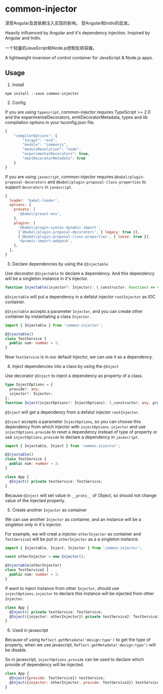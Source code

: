 # common-injector

深受Angular及其依赖注入实现的影响。 受Angular和Indiv的启发。

Heavily influenced by Angular and it's dependency injection. Inspired by Angular and Indiv.

一个轻量的JavaScript和Node.js控制反转容器。

A lightweight inversion of control container for JavaScript & Node.js apps.


## Usage

1. Install

  `npm install --save common-injector`


2. Config

  If you are using `typescript`, common-injector requires TypeScript >= 2.0 and the experimentalDecorators, emitDecoratorMetadata, types and lib compilation options in your tsconfig.json file.

  ```javascript
  {
      "compilerOptions": {
          "target": "es5",
          "module": "commonjs",
          "moduleResolution": "node",
          "experimentalDecorators": true,
          "emitDecoratorMetadata": true
      }
  }
  ```

  If you are using `javascript`, common-injector requires `@babel/plugin-proposal-decorators` and `@babel/plugin-proposal-class-properties` to support `decorators` in `javascript`.

  ```javascript
  {
    loader: 'babel-loader',
    options: {
      presets: [
        '@babel/preset-env',
      ],
      plugins: [
        '@babel/plugin-syntax-dynamic-import',
        ['@babel/plugin-proposal-decorators', { legacy: true }],
        ['@babel/plugin-proposal-class-properties', { loose: true }],
        'dynamic-import-webpack',
      ],
    },
  }
  ```


3. Declare dependencies by using the `@Injectable`

  Use decorator `@Injectable` to declare a dependency. And this dependency will be a singleton instance in it's injector.

  ```typescript
  function Injectable(injector?: Injector): (_constructor: Function) => void;
  ```

  `@Injectable` will put a dependency in a defalut injector `rootInjector` as IOC container.

  `@Injectable` accepts a parameter `Injector`, and you can create other container by instantiating a class `Injector`.

  ```typescript
  import { Injectable } from 'common-injector';

  @Injectable()
  class TestService {
    public num: number = 3;
  }
  ```

  Now `TestService` is in our default injector, we can use it as a dependency.


4. Inject dependencies into a class by using the `@Inject`

  Use decorator `@Inject` to inject a dependency as property of a class.

  ```typescript
  type InjectOptions = {
    provide?: any;
    injector?: Injector;
  };
  function Inject(injectOptions?: InjectOptions): (_constructor: any, propertyName: string) => void;
  ```

  `@Inject` will get a dependency from a defalut injector `rootInjector`.

  `@Inject` accepts a parameter `InjectOptions`, so you can choose this dependency from which injector with `injectOptions.injector` and use `injectOptions.provide` to reset a dependency instead of type of property or use `injectOptions.provide` to declare a dependency in `javascript`.


  ```typescript
  import { Injectable, Inject } from 'common-injector';

  @Injectable()
  class TestService {
    public num: number = 3;
  }

  class App {
    @Inject() private testService: TestService;
  }
  ```

  Because `@Inject` will set value in `__proto__` of Object, so should not change value of the injected property.


5. Create another `Injector` as container

  We can use another `Injector` as container, and an instance will be a singleton only in it's injector.

   For example, we will creat a injector `otherInjector` as container and `TestService2` will be put in `otherInjector` as a a singleton instance.

  ```typescript
  import { Injectable, Inject, Injector } from 'common-injector';

  const otherInjector = new Injector();

  @Injectable(otherInjector)
  class TestService2 {
    public num: number = 3;
  }
  ```

  If want to inject instance from other `Injector`, should use `injectOptions.injector` to declare this instance will be injected from other `Injector`.

  ```typescript
  class App {
    @Inject() private testService: TestService;
    @Inject({injector: otherInjector}) private testService2: TestService2;
  }
  ```


6. Used in javascript

  Because of using `Reflect.getMetadata('design:type')` to get the type of property, when we use javascript, `Reflect.getMetadata('design:type')` will be disable.

  So in javascript, `injectOptions.provide` can be used to declare which provide of dependency will be injected.

  ```javascript
  class App {
    @Inject({provide: TestService}) testService;
    @Inject({injector: otherInjector, provide: TestService2}) testService2;
  }
  ```
